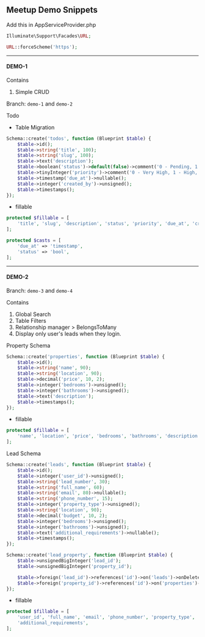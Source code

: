 ## Meetup Demo Snippets

Add this in AppServiceProvider.php
```php
Illuminate\Support\Facades\URL;

URL::forceScheme('https');
```
----------------------

#### DEMO-1

Contains
1. Simple CRUD

Branch: `demo-1` and `demo-2`

Todo
- Table Migration
```php
Schema::create('todos', function (Blueprint $table) {
    $table->id();
    $table->string('title', 100);
    $table->string('slug', 100);
    $table->text('description');
    $table->boolean('status')->default(false)->comment('0 - Pending, 1 - Completed');
    $table->tinyInteger('priority')->comment('0 - Very High, 1 - High, 2 - Medium, 3 - Low, 4 - Very Low');
    $table->timestamp('due_at')->nullable();
    $table->integer('created_by')->unsigned();
    $table->timestamps();
});
```
- fillable
```php
protected $fillable = [
    'title', 'slug', 'description', 'status', 'priority', 'due_at', 'created_by',
];

protected $casts = [
    'due_at' => 'timestamp',
    'status' => 'bool',
];
```

----------------------

#### DEMO-2

Branch: `demo-3` and `demo-4`

Contains
1. Global Search
2. Table Filters
3. Relationship manager > BelongsToMany
4. Display only user's leads when they login.

Property Schema

```php
Schema::create('properties', function (Blueprint $table) {
    $table->id();
    $table->string('name', 90);
    $table->string('location', 90);
    $table->decimal('price', 10, 2);
    $table->integer('bedrooms')->unsigned();
    $table->integer('bathrooms')->unsigned();
    $table->text('description');
    $table->timestamps();
});
```

- fillable
```php
protected $fillable = [
    'name', 'location', 'price', 'bedrooms', 'bathrooms', 'description',
];
```

Lead Schema

```php
Schema::create('leads', function (Blueprint $table) {
    $table->id();
    $table->integer('user_id')->unsigned();
    $table->string('lead_number', 30);
    $table->string('full_name', 60);
    $table->string('email', 80)->nullable();
    $table->string('phone_number', 15);
    $table->integer('property_type')->unsigned();
    $table->string('location', 90);
    $table->decimal('budget', 10, 2);
    $table->integer('bedrooms')->unsigned();
    $table->integer('bathrooms')->unsigned();
    $table->text('additional_requirements')->nullable();
    $table->timestamps();
});

Schema::create('lead_property', function (Blueprint $table) {
    $table->unsignedBigInteger('lead_id');
    $table->unsignedBigInteger('property_id');

    $table->foreign('lead_id')->references('id')->on('leads')->onDelete('cascade');
    $table->foreign('property_id')->references('id')->on('properties')->onDelete('cascade');
});
```

- fillable

```php
protected $fillable = [
    'user_id', 'full_name', 'email', 'phone_number', 'property_type', 'location', 'budget', 'bedrooms', 'bathrooms',
    'additional_requirements',
];
```
